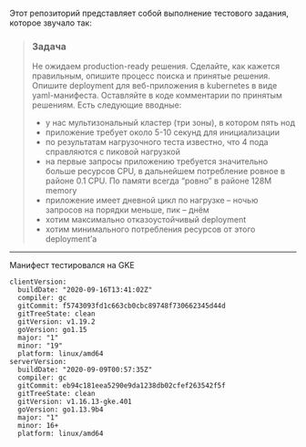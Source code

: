 Этот репозиторий представляет собой выполнение тестового задания, которое звучало так:

> ### Задача
> Не ожидаем production-ready решения. Сделайте, как кажется правильным, опишите процесс поиска и принятые решения.
> Опишите deployment для веб-приложения в kubernetes в виде yaml-манифеста. Оставляйте в коде комментарии по принятым решениям. Есть следующие вводные:
>
> - у нас мультизональный кластер (три зоны), в котором пять нод
> - приложение требует около 5-10 секунд для инициализации
> - по результатам нагрузочного теста известно, что 4 пода справляются с пиковой нагрузкой
> - на первые запросы приложению требуется значительно больше ресурсов CPU, в дальнейшем потребление ровное в районе 0.1 CPU. По памяти всегда “ровно” в районе 128M memory
> - приложение имеет дневной цикл по нагрузке – ночью запросов на порядки меньше, пик – днём
> - хотим максимально отказоустойчивый deployment
> - хотим минимального потребления ресурсов от этого deployment’а

----

Манифест тестировался на GKE

```
clientVersion:
  buildDate: "2020-09-16T13:41:02Z"
  compiler: gc
  gitCommit: f5743093fd1c663cb0cbc89748f730662345d44d
  gitTreeState: clean
  gitVersion: v1.19.2
  goVersion: go1.15
  major: "1"
  minor: "19"
  platform: linux/amd64
serverVersion:
  buildDate: "2020-09-09T00:57:35Z"
  compiler: gc
  gitCommit: eb94c181eea5290e9da1238db02cfef263542f5f
  gitTreeState: clean
  gitVersion: v1.16.13-gke.401
  goVersion: go1.13.9b4
  major: "1"
  minor: 16+
  platform: linux/amd64
```
